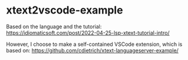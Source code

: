 # xtext2vscode-example

Based on the language and the tutorial: <https://idiomaticsoft.com/post/2022-04-25-lsp-xtext-tutorial-intro/>

However, I choose to make a self-contained VSCode extension, which is based on: <https://github.com/cdietrich/xtext-languageserver-example/>
